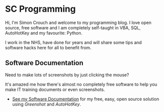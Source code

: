 # SC Programming
Hi, I'm Simon Crouch and welcome to my programming blog.
I love open source, free software and I am completely self-taught in VBA, SQL, AutoHotKey and my favourite: Python.

I work in the NHS, have done for years and will share some tips and software hacks here for all to benefit from.

## Software Documentation
Need to make lots of screenshots by just clicking the mouse?  

It's amazed me how there's almost no completely free software to help you make IT training documents or even screenshots. 
* [See my Software Documentation](https://mrsimonc.github.io/Software-Documentation/) for my free, easy, open source solution using _Greenshot_ and _AutoHotKey_.